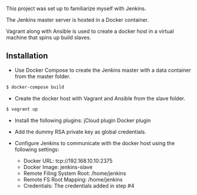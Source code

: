 This project was set up to familiarize myself with Jenkins. 

The Jenkins master server is hosted in a Docker container.

Vagrant along with Ansible is used to create a docker host in a virtual machine that spins up build slaves.

## Installation

* Use Docker Compose to create the Jenkins master with a data container from the master folder.

```bash
$ docker-compose build
```

* Create the docker host with Vagrant and Ansible from the slave folder.

```bash
$ vagrant up
```

* Install the following plugins:
jCloud plugin
Docker plugin

* Add the dummy RSA private key as global credentials.

* Configure Jenkins to communicate with the docker host using the following settings:
  * Docker URL: tcp://192.168.10.10:2375
  * Docker Image: jenkins-slave
  * Remote Filing System Root: /home/jenkins
  * Remote FS Root Mapping: /home/jenkins
  * Credentials: The credentials added in step #4